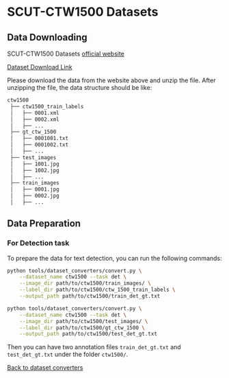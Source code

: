 # SCUT-CTW1500 Datasets

## Data Downloading
SCUT-CTW1500 Datasets [official website](https://github.com/Yuliang-Liu/Curve-Text-Detector)

[Dataset Download Link](https://github.com/Yuliang-Liu/Curve-Text-Detector)

Please download the data from the website above and unzip the file.
After unzipping the file, the data structure should be like:

```txt
ctw1500
 ├── ctw1500_train_labels
 │   ├── 0001.xml
 │   ├── 0002.xml
 │   ├── ...
 ├── gt_ctw_1500
 │   ├── 0001001.txt
 │   ├── 0001002.txt
 │   ├── ...
 ├── test_images
 │   ├── 1001.jpg
 │   ├── 1002.jpg
 │   ├── ...
 ├── train_images
 │   ├── 0001.jpg
 │   ├── 0002.jpg
 │   ├── ...
```

## Data Preparation

### For Detection task

To prepare the data for text detection, you can run the following commands:

```bash
python tools/dataset_converters/convert.py \
    --dataset_name ctw1500 --task det \
    --image_dir path/to/ctw1500/train_images/ \
    --label_dir path/to/ctw1500/ctw_1500_train_labels \
    --output_path path/to/ctw1500/train_det_gt.txt
```
```bash
python tools/dataset_converters/convert.py \
    --dataset_name ctw1500 --task det \
    --image_dir path/to/ctw1500/test_images/ \
    --label_dir path/to/ctw1500/gt_ctw_1500 \
    --output_path path/to/ctw1500/test_det_gt.txt
```

Then you can have two annotation files `train_det_gt.txt` and `test_det_gt.txt` under the folder `ctw1500/`.

[Back to dataset converters](converters.md)
